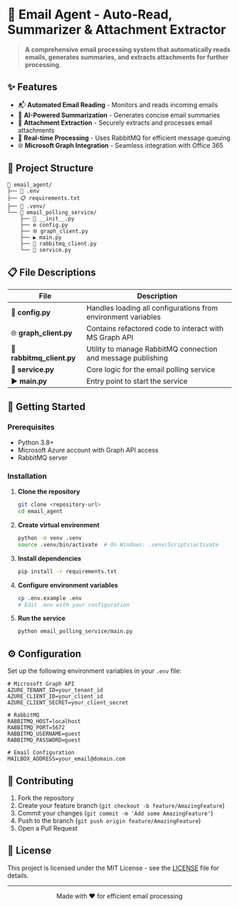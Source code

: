 # 📧 Email Agent - Auto-Read, Summarizer & Attachment Extractor

> **A comprehensive email processing system that automatically reads emails, generates summaries, and extracts attachments for further processing.**

## ✨ Features

- 📬 **Automated Email Reading** - Monitors and reads incoming emails
- 📝 **AI-Powered Summarization** - Generates concise email summaries
- 📎 **Attachment Extraction** - Securely extracts and processes email attachments
- 🔄 **Real-time Processing** - Uses RabbitMQ for efficient message queuing
- 🌐 **Microsoft Graph Integration** - Seamless integration with Office 365

## 📁 Project Structure

```
📂 email_agent/
├── 🔧 .env
├── 📋 requirements.txt
├── 🐍 .venv/
└── 📧 email_polling_service/
    ├── 🐍 __init__.py
    ├── ⚙️ config.py
    ├── 🌐 graph_client.py
    ├── ▶️ main.py
    ├── 🐰 rabbitmq_client.py
    └── 🔧 service.py
```

## 📋 File Descriptions

| File | Description |
|------|-------------|
| 🔧 **config.py** | Handles loading all configurations from environment variables |
| 🌐 **graph_client.py** | Contains refactored code to interact with MS Graph API |
| 🐰 **rabbitmq_client.py** | Utility to manage RabbitMQ connection and message publishing |
| 🔧 **service.py** | Core logic for the email polling service |
| ▶️ **main.py** | Entry point to start the service |

## 🚀 Getting Started

### Prerequisites

- Python 3.8+
- Microsoft Azure account with Graph API access
- RabbitMQ server

### Installation

1. **Clone the repository**

   ```bash
   git clone <repository-url>
   cd email_agent
   ```

2. **Create virtual environment**

   ```bash
   python -m venv .venv
   source .venv/bin/activate  # On Windows: .venv\Scripts\activate
   ```

3. **Install dependencies**

   ```bash
   pip install -r requirements.txt
   ```

4. **Configure environment variables**

   ```bash
   cp .env.example .env
   # Edit .env with your configuration
   ```

5. **Run the service**

   ```bash
   python email_polling_service/main.py
   ```

## ⚙️ Configuration

Set up the following environment variables in your `.env` file:

```env
# Microsoft Graph API
AZURE_TENANT_ID=your_tenant_id
AZURE_CLIENT_ID=your_client_id
AZURE_CLIENT_SECRET=your_client_secret

# RabbitMQ
RABBITMQ_HOST=localhost
RABBITMQ_PORT=5672
RABBITMQ_USERNAME=guest
RABBITMQ_PASSWORD=guest

# Email Configuration
MAILBOX_ADDRESS=your_email@domain.com
```

## 🤝 Contributing

1. Fork the repository
2. Create your feature branch (`git checkout -b feature/AmazingFeature`)
3. Commit your changes (`git commit -m 'Add some AmazingFeature'`)
4. Push to the branch (`git push origin feature/AmazingFeature`)
5. Open a Pull Request

## 📄 License

This project is licensed under the MIT License - see the [LICENSE](LICENSE) file for details.

---

<div align="center">
  <p>Made with ❤️ for efficient email processing</p>
</div>
